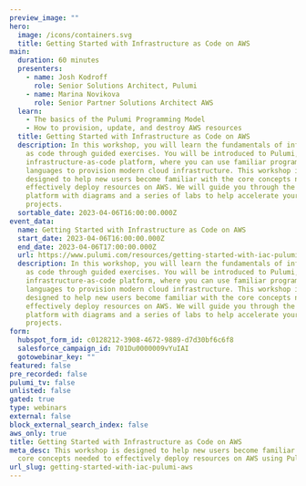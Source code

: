 ```yaml
---
preview_image: ""
hero:
  image: /icons/containers.svg
  title: Getting Started with Infrastructure as Code on AWS
main:
  duration: 60 minutes
  presenters:
    - name: Josh Kodroff
      role: Senior Solutions Architect, Pulumi
    - name: Marina Novikova
      role: Senior Partner Solutions Architect AWS
  learn:
    - The basics of the Pulumi Programming Model
    - How to provision, update, and destroy AWS resources
  title: Getting Started with Infrastructure as Code on AWS
  description: In this workshop, you will learn the fundamentals of infrastructure
    as code through guided exercises. You will be introduced to Pulumi, an
    infrastructure-as-code platform, where you can use familiar programming
    languages to provision modern cloud infrastructure. This workshop is
    designed to help new users become familiar with the core concepts needed to
    effectively deploy resources on AWS. We will guide you through the Pulumi
    platform with diagrams and a series of labs to help accelerate your cloud
    projects.
  sortable_date: 2023-04-06T16:00:00.000Z
event_data:
  name: Getting Started with Infrastructure as Code on AWS
  start_date: 2023-04-06T16:00:00.000Z
  end_date: 2023-04-06T17:00:00.000Z
  url: https://www.pulumi.com/resources/getting-started-with-iac-pulumi-aws
  description: In this workshop, you will learn the fundamentals of infrastructure
    as code through guided exercises. You will be introduced to Pulumi, an
    infrastructure-as-code platform, where you can use familiar programming
    languages to provision modern cloud infrastructure. This workshop is
    designed to help new users become familiar with the core concepts needed to
    effectively deploy resources on AWS. We will guide you through the Pulumi
    platform with diagrams and a series of labs to help accelerate your cloud
    projects.
form:
  hubspot_form_id: c0128212-3908-4672-9889-d7d30bf6c6f8
  salesforce_campaign_id: 701Du0000009vYuIAI
  gotowebinar_key: ""
featured: false
pre_recorded: false
pulumi_tv: false
unlisted: false
gated: true
type: webinars
external: false
block_external_search_index: false
aws_only: true
title: Getting Started with Infrastructure as Code on AWS
meta_desc: This workshop is designed to help new users become familiar with the
  core concepts needed to effectively deploy resources on AWS using Pulumi.
url_slug: getting-started-with-iac-pulumi-aws
---
```

